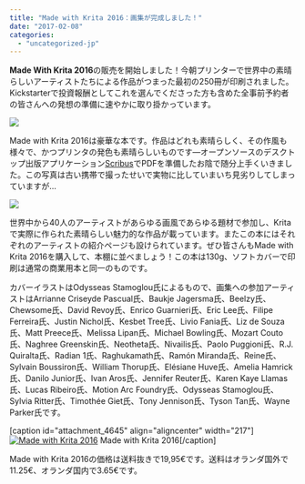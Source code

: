 ```yaml
---
title: "Made with Krita 2016：画集が完成しました！"
date: "2017-02-08"
categories: 
  - "uncategorized-jp"
---
```


**Made With Krita 2016**の販売を開始しました！今朝プリンターで世界中の素晴らしいアーティストたちによる作品がつまった最初の250冊が印刷されました。Kickstarterで投資報酬としてこれを選んでくださった方も含めた全事前予約者の皆さんへの発想の準備に速やかに取り掛かっています。

[![](/images/posts/2017/sending-out-225x300.jpg)](https://krita.org/wp-content/uploads/2017/02/sending-out.jpg)

Made with Krita 2016は豪華な本です。作品はどれも素晴らしく、その作風も様々で、かつプリンタの発色も素晴らしいものです―オープンソースのデスクトップ出版アプリケーション[Scribus](https://www.scribus.net)でPDFを準備したお陰で随分上手くいきました。この写真は古い携帯で撮ったせいで実物に比していまいち見劣りしてしまっていますが…

[![](/images/posts/2017/artbook-spread-300x225.jpg)](https://krita.org/wp-content/uploads/2017/02/artbook-spread.jpg)

世界中から40人のアーティストがあらゆる画風であらゆる題材で参加し、Kritaで実際に作られた素晴らしい魅力的な作品が載っています。またこの本にはそれぞれのアーティストの紹介ページも設けられています。ぜひ皆さんもMade with Krita 2016を購入して、本棚に並べましょう！この本は130g、ソフトカバーで印刷は通常の商業用本と同一のものです。

カバーイラストはOdysseas Stamoglou氏によるもので、画集への参加アーティストはArrianne Criseyde Pascual氏、Baukje Jagersma氏、Beelzy氏、Chewsome氏、David Revoy氏、Enrico Guarnieri氏、Eric Lee氏、Filipe Ferreira氏、Justin Nichol氏、Kesbet Tree氏、Livio Fania氏、Liz de Souza氏、Matt Preece氏、Melissa Lipan氏、Michael Bowling氏、Mozart Couto氏、Naghree Greenskin氏、Neotheta氏、Nivailis氏、Paolo Puggioni氏、R.J. Quiralta氏、Radian 1氏、Raghukamath氏、Ramón Miranda氏、Reine氏、Sylvain Boussiron氏、William Thorup氏、Elésiane Huve氏、Amelia Hamrick氏、Danilo Junior氏、Ivan Aros氏、Jennifer Reuter氏、Karen Kaye Llamas氏、Lucas Ribeiro氏、Motion Arc Foundry氏、Odysseas Stamoglou氏、Sylvia Ritter氏、Timothée Giet氏、Tony Jennison氏、Tyson Tan氏、Wayne Parker氏です。

\[caption id="attachment\_4645" align="aligncenter" width="217"\][![Made with Krita 2016](/images/posts/2017/cover_small-217x300.png)](https://krita.org/wp-content/uploads/2016/12/cover_small.png) Made with Krita 2016\[/caption\]

Made with Krita 2016の価格は送料抜きで19,95€です。送料はオランダ国外で11.25€、オランダ国内で3.65€です。

